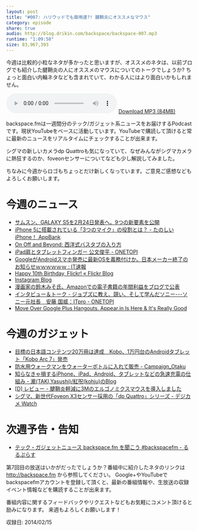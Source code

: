 ```yaml
---
layout: post
title: "#007: ハリウッドでも御用達?! 腱鞘炎にオススメなマウス"
category: episode
share: true
audio: http://blog.drikin.com/backspace/backspace-007.mp3
runtime: "1:09:58"
size: 83,967,393
---
```


今週は比較的小粒なネタが多かったと思いますが、オススメのネタは、以前ブログでも紹介した腱鞘炎の人にオススメのマウスについてのトークでしょうか? ちょっと面白い内輪ネタなども含まれていて、わかる人にはより面白いかもしれません。

<audio src="http://blog.drikin.com/backspace/backspace-007.mp3" controls preload></audio>
[Download MP3 (84MB)](http://blog.drikin.com/backspace/backspace-007.mp3)

backspace.fmは一週間分のテック/ガジェット系ニュースをお届けするPodcastです。現状YouTubeをベースに活動しています。YouTubeで購読して頂けると常に最新のニュースをリアルタイムにチェックすることが出来ます。

シグマの新しいカメラdp Quattroも気になっていて、なぜみんながシグマカメラに熱狂するのか、foveonセンサーについてなども少し解説してみました。

ちなみに今週からロゴもちょっとだけ新しくなっています。ご意見ご感想などもよろしくお願いします。

# 今週のニュース

- <a href="http://www.i-mezzo.net/log/2014/02/12124547.html" title="サムスン、GALAXY S5を2月24日発表へ。9つの新要素を公開">サムスン、GALAXY S5を2月24日発表へ。9つの新要素を公開</a>
- <a href="http://www.appbank.net/2013/04/07/iphone-news/577378.php" title="iPhone 5に搭載されている「3つのマイク」の役割とは？ - たのしいiPhone！ AppBank">iPhone 5に搭載されている「3つのマイク」の役割とは？ - たのしいiPhone！ AppBank</a>
- <a href="http://www.chikawatanabe.com/blog/2013/01/bath.html" title="On Off and Beyond: 西洋式バスタブの入り方">On Off and Beyond: 西洋式バスタブの入り方</a>
- <a href="http://1topi.jp/curator/mazzo/1402/12/457434" title="iPad肩とタブレットフィンガー  公文俊平 - ONETOPI">iPad肩とタブレットフィンガー  公文俊平 - ONETOPI</a>
- <a href="http://blog.livedoor.jp/itsoku/archives/37018144.html" title="GoogleがAndroidスマホ発売に最新OSを義務付けか。日本メーカー終了のお知らせｗｗｗｗｗｗ : IT速報">GoogleがAndroidスマホ発売に最新OSを義務付けか。日本メーカー終了のお知らせｗｗｗｗｗｗ : IT速報</a>
- <a href="http://blog.flickr.net/en/2014/02/10/happy-10th-birthday-flickr/" title="Happy 10th Birthday, Flickr! « Flickr Blog">Happy 10th Birthday, Flickr! « Flickr Blog</a>
- <a href="http://blog.instagram.com/post/75756606883/howishoot-portraits?utm_medium=email&utm_source=html&utm_campaign=weekly_top_posts_subject_9&utm_term=reblog_count" title="Instagram Blog">Instagram Blog</a>
- <a href="http://www.i-mezzo.net/log/2014/02/10182005.html" title="漫画家の鈴木みそ氏、Amazonでの電子書籍の年間利益をブログで公表">漫画家の鈴木みそ氏、Amazonでの電子書籍の年間利益をブログで公表</a>
- <a href="http://1topi.jp/curator/mazzo/1402/10/455683" title="インタビュー＆トーク - ジョブズに教え、競い、そして学んだソニー---ソニー元社長　安藤 国威：ITpro - ONETOPI">インタビュー＆トーク - ジョブズに教え、競い、そして学んだソニー---ソニー元社長　安藤 国威：ITpro - ONETOPI</a>
- <a href="http://www.makeuseof.com/tag/move-google-plus-hangouts-appear-really-good/" title="Move Over Google Plus Hangouts. Appear.in Is Here & It's Really Good">Move Over Google Plus Hangouts. Appear.in Is Here & It's Really Good</a>

# 今週のガジェット

- <a href="http://www.itmedia.co.jp/news/articles/1402/12/news138.html">目標の日本語コンテンツ20万冊は達成　Kobo、1万円台のAndroidタブレット「Kobo Arc 7」発売</a>
- <a href="http://d.hatena.ne.jp/y_sequi/20140207/1391741589" title="防水用ウォークマンをウォーターボトルに入れて販売 - Campaign_Otaku">防水用ウォークマンをウォーターボトルに入れて販売 - Campaign_Otaku</a>
- <a href="http://kohju.justplayer.com/SmartPhoneTips_power_usbcurrent.html" title="知らなきゃ損するiPhone、iPad、Android、タブレットなどの急速充電の仕組み - 瀧(TAKI,Yasushi)/紅呪(kohju)のBlog">知らなきゃ損するiPhone、iPad、Android、タブレットなどの急速充電の仕組み - 瀧(TAKI,Yasushi)/紅呪(kohju)のBlog</a>
- <a href="http://blog.drikin.com/2014/02/---3m.html" title="[D] レビュー - 腱鞘炎軽減に3Mのエルゴノミクスマウスを導入しました">[D] レビュー - 腱鞘炎軽減に3Mのエルゴノミクスマウスを導入しました</a>
- <a href="http://dc.watch.impress.co.jp/docs/news/20140210_634586.html" title="シグマ、新世代Foveon X3センサー採用の「dp Quattro」シリーズ - デジカメ Watch">シグマ、新世代Foveon X3センサー採用の「dp Quattro」シリーズ - デジカメ Watch</a>

# 次週予告・告知

- <a href="http://egyo.hateblo.jp/entry/2014/02/02/142605" title="テック・ガジェットニュース backspace.fm を聞こう #backspacefm - るるぷらす">テック・ガジェットニュース backspace.fm を聞こう #backspacefm - るるぷらす</a>

第7回目の放送はいかがだったでしょうか？番組中に紹介したネタのリンクは http://backspace.fm から参照してください。
Google+やYouTubeでbackspacefmアカウントを登録して頂くと、最新の番組情報や、生放送の収録イベント情報などを購読することが出来ます。

番組内容に関するフィードバックやリクエストなどもお気軽にコメント頂けると励みになります。
来週もよろしくお願いします！

収録日: 2014/02/15

